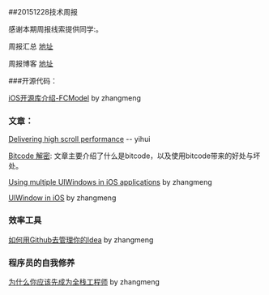 ##20151228技术周报

感谢本期周报线索提供同学:。

周报汇总 [地址](https://github.com/BaiduHiDeviOS/iOS-Tech-Weekly)

周报博客 [地址](http://baiduhidevios.github.io/)


###开源代码：

[iOS开源库介绍-FCModel](http://www.jianshu.com/p/a56d00e38dea) by zhangmeng

### 文章：
[Delivering high scroll performance](https://code.facebook.com/posts/456535491190613/delivering-high-scroll-performance/) -- yihui

[Bitcode 解密](http://lowlevelbits.org/bitcode-demystified/): 文章主要介绍了什么是bitcode，以及使用bitcode带来的好处与坏处。

[Using multiple UIWindows in iOS applications](http://shaune.com.au/using-multiple-uiwindows-in-ios-applications/) by zhangmeng

[UIWindow in iOS](http://jkyin.me/uiwindow/) by zhangmeng

### 效率工具

[如何用Github去管理你的Idea](http://zhuanlan.zhihu.com/phodal/20442311) by zhangmeng

### 程序员的自我修养

[为什么你应该先成为全栈工程师](https://www.phodal.com/blog/become-full-stack-first/) by zhangmeng
